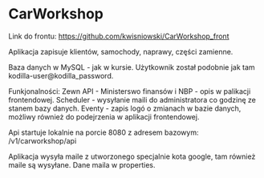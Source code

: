 # CarWorkshop

Link do frontu:
https://github.com/kwisniowski/CarWorkshop_front

Aplikacja zapisuje klientów, samochody, naprawy, części zamienne.

Baza danych w MySQL - jak w kursie. Użytkownik został podobnie jak tam kodilla-user@kodilla_password. 

Funkjonalności:
Zewn API - Ministerswo finansów i NBP - opis w palikacji frontendowej. 
Scheduler - wysyłanie maili do administratora co godzinę ze stanem bazy danych. 
Eventy - zapis logó o zmianach w bazie danych, możliwy również do podejrzenia w aplikacji frontendowej. 

Api startuje lokalnie na porcie 8080 z adresem bazowym: /v1/carworkshop/api

Aplikacja wysyła maile z utworzonego specjalnie kota google, tam również maile są wysyłane. Dane maila w properties.
